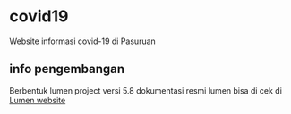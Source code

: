 # covid19
Website informasi covid-19 di Pasuruan

## info pengembangan
Berbentuk lumen project versi 5.8
dokumentasi resmi lumen bisa di cek di [Lumen website](https://lumen.laravel.com/docs/5.8)
